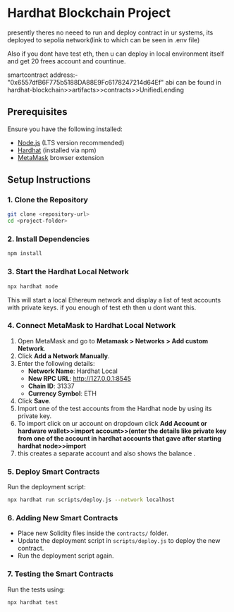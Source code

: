 # Hardhat Blockchain Project

presently theres no neeed to run and deploy contract in ur systems, its deployed to sepolia network(link to which can be seen in .env file)

Also if you dont have test eth, then u can deploy in local environment itself and get 20 frees account and countinue.

smartcontract address:-"0x6557dfB6F775b5188DA88E9Fc6178247214d64Ef"
abi can be found in hardhat-blockchain>>artifacts>>contracts>>UnifiedLending

## Prerequisites
Ensure you have the following installed:
- [Node.js](https://nodejs.org/) (LTS version recommended)
- [Hardhat](https://hardhat.org/) (installed via npm)
- [MetaMask](https://metamask.io/) browser extension

## Setup Instructions
### 1. Clone the Repository
```sh
git clone <repository-url>
cd <project-folder>
```

### 2. Install Dependencies
```sh
npm install
```

### 3. Start the Hardhat Local Network
```sh
npx hardhat node
```
This will start a local Ethereum network and display a list of test accounts with private keys.
if you enough of test eth then u dont want this.

### 4. Connect MetaMask to Hardhat Local Network
1. Open MetaMask and go to **Metamask > Networks > Add custom Network**.
2. Click **Add a Network Manually**.
3. Enter the following details:
   - **Network Name**: Hardhat Local
   - **New RPC URL**: http://127.0.0.1:8545
   - **Chain ID**: 31337
   - **Currency Symbol**: ETH
4. Click **Save**.
5. Import one of the test accounts from the Hardhat node by using its private key.
6. To import click on ur account on dropdown click **Add Account or hardware wallet>>import account>>(enter the details like private key from one of the account in hardhat accounts that gave after starting hardhat node>>import**
7. this creates a separate account and also shows the balance .

### 5. Deploy Smart Contracts
Run the deployment script:
```sh
npx hardhat run scripts/deploy.js --network localhost
```

### 6. Adding New Smart Contracts
- Place new Solidity files inside the `contracts/` folder.
- Update the deployment script in `scripts/deploy.js` to deploy the new contract.
- Run the deployment script again.

### 7. Testing the Smart Contracts
Run the tests using:
```sh
npx hardhat test
```


